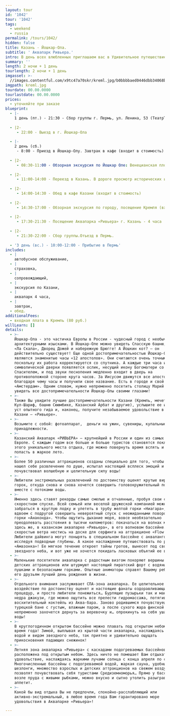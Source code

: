 ```yaml
---
layout: tour
id: '1042'
tour: '1042'
tags:
  - weekend
  - russia
permalink: /tours/1042/
hidden: false
title: Казань - Йошкар-Ола.
subtitle: ' Аквапарк Ривьера.'
intro: В день всех влюбленных приглашаем вас в Удивительное путешествие!
summary: ''
length: 2 ночи + 1 день
tourlength: 2 ночи + 1 день
imgasset: >-
  //images.contentful.com/x9tc47a70skr/kreml.jpg/b0bbbbaed0446dbb34068b64e44c7e8d/kreml.jpg
imgpath: kreml.jpg
tourdate: 00.00.0000
tourlastdate: 00.00.0000
prices:
  - уточняйте при заказе
blueprint:
  - |-
    1 день (пт.) - 21:30 - Сбор группы г. Пермь, ул. Ленина, 53 (ТеатрТеатр)
     
  - |2-
     - 22:00 - Выезд в г. Йошкар-Ола
     
  - |-
    2 день (сб.)
     - 8:00 - Приезд в Йошкар-Олу. Завтрак в кафе (входит в стоимость)
     
  - |2-
     - 08:30-11:00 - Обзорная экскурсия по Йошкар Оле: Венецианская площадь, набережная Брюгге, Кремль, Благовещенский собор, Спасская башня, Республиканский театр кукол, похожий на Дворец Диснейлэнда, Музыкальные Часы «12 апостолов» с двигающимися фигурами. Памятники Йошкин кот, Йошкина кошка, Царь-Пушка, Марийские куранты. Посещение сувенирного магазина
     
  - |2-
     - 11:00-14:00 - Переезд в Казань. В дороге просмотр исторических и развлекательных фильмов.
     
  - |2-
     - 14:00-14:30 - Обед в кафе Казани (входит в стоимость)
     
  - |2-
     - 14:30-17:00 - Обзорная экскурсия по городу, посещение Кремля (вход в Кремль оплачивается дополнительно). Посещение сувенирных лавок.
     
  - |2-
     - 17:30-21:30 - Посещение Аквапарка «Ривьера» г. Казань - 4 часа
     
  - |2-
     - 21:30-22:00 - Сбор группы.Отъезд в Пермь.
     
  - '3 день (вс.) - 10:00-12:00 - Прибытие в Пермь'
includes:
  - |
    автобусное обслуживание,
  - |
    страховка,
  - |
    сопровождающий,
  - |
    экскурсия по Казани,
  - |
    аквапарк 4 часа,
  - |
    завтрак,
  - обед.
additionalFees:
  - входная плата в Кремль (80 руб.)
willLearn: []
details:
  - >-
    Йошкар-Ола - это частичка Европы в России - чудесный город с необычными
    архитектурными изысками. В Йошкар-Оле можно увидеть Спасскую башню, театр
    «Ла Скала», Дворец Дожей и набережную Брюгге! А Йошкин кот? – он
    действительно существует! Еще одной достопримечательностью Йошкар-Олы
    являются знаменитые часы «12 апостолов». Они считаются очень точными,
    поскольку их работа корректируется со спутника. А каждые три часа из
    символической дверки появляется ослик, несущий икону Богоматери со
    Спасителем, и под звуки песнопения медленно входит в дверь на
    противоположной стороне круга часов. За Иисусом движутся все апостолы,
    благодаря чему часы и получили свое название. Есть в городе и свой маленький
    «Амстердам». Одним словом, нужно непременно посетить столицу Марий Эл и
    увидеть все достопримечательности Йошкар-Олы своими глазами!
  - >-
    Также Вы увидите лучшие достопримечательности Казани (Кремль, мечеть
    Кул-Шариф, башню Сююмбике, Казанский Арбат и другие), услышите ее историю из
    уст опытного гида и, наконец, получите незабываемое удовольствие в аквапарке
    Казани – «Ривьере».
  - >-
    Возьмите с собой: фотоаппарат,  деньги на ужин, сувениры, купальные
    принадлежности.
  - >-
    Казанский Аквапарк «РИВЬЕРА» — крупнейший в России и один из самых больших в
    Европе. С каждым годом все больше и больше туристов становятся поклонниками
    этого уникального места отдыха, где можно повернуть время вспять и снова
    попасть в жаркое лето.
  - >-
    Более 50 различных аттракционов созданы специально для того, чтобы каждый
    нашел себе развлечение по душе, испытал настоящий всплеск эмоций и
    почувствовал волшебную и целительную силу воды!
  - >-
    Любители экстремальных развлечений по достоинству оценят крутые виражи
    горок, откуда снова и снова хочется совершить головокружительный полет
    вместе с потоками воды.
  - >-
    Именно здесь ставят рекорды самые смелые и отчаянные, пробуя свои силы в
    скоростном спуске. Всей семьей или веселой дружеской компанией можно
    забраться в круглую лодку и улететь в трубу желтой горки «Ниагара», или
    вдвоем с подругой совершить невероятный спуск с неожиданными поворотами с
    горки «Анаконда». Чтобы ощутить дыхание моря, вовсе необязательно
    преодолевать расстояния в тысячи километров: покачаться на волнах можно
    здесь же, в казанском аквапарке «Ривьера», в его волновом бассейне. Или,со
    скоростью ветра нестись на доске для серфинга на аттракционе «Flow Rider»!
    Любители дайвинга могут понырять в специальном бассейне c аквалангом,
    исследуя подводные глубины. А какое наслаждение путешествовать по реке
    «Амазонка»! Ее мягкое течение откроет тайны гротов, вынесет под своды
    звездного неба, и вот уже не хочется покидать ласковых объятий ее волн!
  - >-
    Маленькие посетители аквапарка с радостным визгом покоряют вершины веселых
    детских аттракционов или штурмуют настоящий пиратский форт с водяными
    пушками и безопасными горками. Опытные аниматоры справят Вашему ребёнку и
    его друзьям лучший день рождения в жизни.
  - >-
    Отдельного внимания заслуживает СПА-зона аквапарка. Ее целительное
    воздействие по достоинству оценят и настоящие фанаты оздоравливающих
    процедур, и просто любители понежиться… Бурлящие пузырьки так и манят в
    недра джакузи, где можно ощутить все прелести гидромассажа, потягивая
    восхитительный коктейль из Аква-бара. Заново родившимся почувствуешь себя в
    турецкой бане с густым, влажным паром, а после сухого жара финской сауны
    непременно захочется дернуть за веревочку и… опрокинуть на себя ушат ледяной
    воды!
  - >-
    В круглогодичном открытом бассейне можно плавать под открытом небом в любое
    время года! Зимой, выплывая из крытой части аквапарка, наслаждаясь теплой
    водой и видом звездного неба, так приятно и удивительно ощущать
    прикосновения падающих снежинок!
  - >-
    Летняя зона аквапарка «Ривьера» с каскадами подогреваемых бассейнов
    расположена под открытым небом. Здесь ничто не помешает Вам отдыхать в свое
    удовольствие, наслаждаясь жаркими лучами солнца с конца апреля по сентябрь.
    Многочисленные бассейны с подогреваемой водой, жаркая сауна, удобные
    шезлонги, множество взрослых и детских аттракционов на свежем воздухе
    позволят почувствовать себя туристами Средиземноморья… Прямо у бассейнов,
    возле пруда с живыми рыбками, можно вкусно и сытно утолить разыгравшийся
    аппетит.
  - >-
    Какой бы вид отдыха Вы не предпочли, спокойно-расслабляющий или
    активно-экстремальный, в любое время года Вам гарантировано море
    удовольствия в Аквапарке «Ривьера»!

---
```

